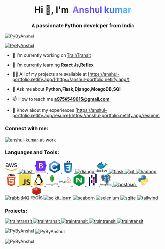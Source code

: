 <h1 align="center" >Hi 👋, I'm <span style=" display: inline-block;
    margin-left: 0.2em;
    background-image: linear-gradient(97deg, #956bff, #5341ff 50%, #40d7ff);
    -webkit-background-clip: text;
    background-clip: text;
    -webkit-text-fill-color: transparent;"> Anshul kumar </span></h1>
<h3 align="center">A passionate Python developer from India</h3>
<p align="left"> <img
        src="https://komarev.com/ghpvc/?username=PyByAnshul&label=Profile%20views&color=0e75b6&style=flat"
        alt="PyByAnshul" /> </p>

<p align="left"> <a href="https://github.com/ryo-ma/github-profile-trophy"><img
            src="https://github-profile-trophy.vercel.app/?username=PyByAnshul" alt="PyByAnshul" /></a>
</p>

- 🔭 I’m currently working on [TrainTransit](https://mytrain.onrender.com/)

- 🌱 I’m currently learning **React Js,Reflex**

- 👨‍💻 All of my projects are available at
[https://anshul-portfolio.netlify.app/](https://anshul-portfolio.netlify.app/)

- 💬 Ask me about **Python,Flask,Django,MongoDB,SQl**

- 📫 How to reach me **a9756549615@gmail.com**

- 📄 Know about my experiences
[https://anshul-portfolio.netlify.app/resume](https://anshul-portfolio.netlify.app/resume)

<h3 align="left">Connect with me:</h3>
<p align="left">
    <a href="https://linkedin.com/in/anshul-kumar-at-work" target="blank"><img align="center"
            src="https://raw.githubusercontent.com/rahuldkjain/github-profile-readme-generator/master/src/images/icons/Social/linked-in-alt.svg"
            alt="anshul-kumar-at-work" height="30" width="40" /></a>
</p>

<h3 align="left">Languages and Tools:</h3>
<p align="left"> <a href="https://aws.amazon.com" target="_blank" rel="noreferrer"> <img
            src="https://raw.githubusercontent.com/devicons/devicon/master/icons/amazonwebservices/amazonwebservices-original-wordmark.svg"
            alt="aws" width="40" height="40" /> </a> <a href="https://www.gnu.org/software/bash/" target="_blank"
        rel="noreferrer"> <img src="https://www.vectorlogo.zone/logos/gnu_bash/gnu_bash-icon.svg" alt="bash" width="40"
            height="40" /> </a> <a href="https://getbootstrap.com" target="_blank" rel="noreferrer"> <img
            src="https://raw.githubusercontent.com/devicons/devicon/master/icons/bootstrap/bootstrap-plain-wordmark.svg"
            alt="bootstrap" width="40" height="40" /> </a> <a href="https://www.cprogramming.com/" target="_blank"
        rel="noreferrer"> <img src="https://raw.githubusercontent.com/devicons/devicon/master/icons/c/c-original.svg"
            alt="c" width="40" height="40" /> </a> <a href="https://www.w3schools.com/css/" target="_blank"
        rel="noreferrer"> <img
            src="https://raw.githubusercontent.com/devicons/devicon/master/icons/css3/css3-original-wordmark.svg"
            alt="css3" width="40" height="40" /> </a> <a href="https://www.djangoproject.com/" target="_blank"
        rel="noreferrer"> <img src="https://cdn.worldvectorlogo.com/logos/django.svg" alt="django" width="40"
            height="40" /> </a> <a href="https://www.docker.com/" target="_blank" rel="noreferrer"> <img
            src="https://raw.githubusercontent.com/devicons/devicon/master/icons/docker/docker-original-wordmark.svg"
            alt="docker" width="40" height="40" /> </a> <a href="https://flask.palletsprojects.com/" target="_blank"
        rel="noreferrer"> <img src="https://www.vectorlogo.zone/logos/pocoo_flask/pocoo_flask-icon.svg" alt="flask"
            width="40" height="40" /> </a> <a href="https://git-scm.com/" target="_blank" rel="noreferrer"> <img
            src="https://www.vectorlogo.zone/logos/git-scm/git-scm-icon.svg" alt="git" width="40" height="40" /> </a> <a
        href="https://hadoop.apache.org/" target="_blank" rel="noreferrer"> <img
            src="https://www.vectorlogo.zone/logos/apache_hadoop/apache_hadoop-icon.svg" alt="hadoop" width="40"
            height="40" /> </a> <a href="https://www.w3.org/html/" target="_blank" rel="noreferrer"> <img
            src="https://raw.githubusercontent.com/devicons/devicon/master/icons/html5/html5-original-wordmark.svg"
            alt="html5" width="40" height="40" /> </a> <a href="https://developer.mozilla.org/en-US/docs/Web/JavaScript"
        target="_blank" rel="noreferrer"> <img
            src="https://raw.githubusercontent.com/devicons/devicon/master/icons/javascript/javascript-original.svg"
            alt="javascript" width="40" height="40" /> </a> <a href="https://www.linux.org/" target="_blank"
        rel="noreferrer"> <img
            src="https://raw.githubusercontent.com/devicons/devicon/master/icons/linux/linux-original.svg" alt="linux"
            width="40" height="40" /> </a> <a href="https://www.mongodb.com/" target="_blank" rel="noreferrer"> <img
            src="https://raw.githubusercontent.com/devicons/devicon/master/icons/mongodb/mongodb-original-wordmark.svg"
            alt="mongodb" width="40" height="40" /> </a> <a href="https://www.mysql.com/" target="_blank"
        rel="noreferrer"> <img
            src="https://raw.githubusercontent.com/devicons/devicon/master/icons/mysql/mysql-original-wordmark.svg"
            alt="mysql" width="40" height="40" /> </a> <a href="https://www.nginx.com" target="_blank" rel="noreferrer">
        <img src="https://raw.githubusercontent.com/devicons/devicon/master/icons/nginx/nginx-original.svg" alt="nginx"
            width="40" height="40" /> </a> <a href="https://pandas.pydata.org/" target="_blank" rel="noreferrer"> <img
            src="https://raw.githubusercontent.com/devicons/devicon/2ae2a900d2f041da66e950e4d48052658d850630/icons/pandas/pandas-original.svg"
            alt="pandas" width="40" height="40" /> </a> <a href="https://www.postgresql.org" target="_blank"
        rel="noreferrer"> <img
            src="https://raw.githubusercontent.com/devicons/devicon/master/icons/postgresql/postgresql-original-wordmark.svg"
            alt="postgresql" width="40" height="40" /> </a> <a href="https://postman.com" target="_blank"
        rel="noreferrer"> <img src="https://www.vectorlogo.zone/logos/getpostman/getpostman-icon.svg" alt="postman"
            width="40" height="40" /> </a> <a href="https://www.python.org" target="_blank" rel="noreferrer"> <img
            src="https://raw.githubusercontent.com/devicons/devicon/master/icons/python/python-original.svg"
            alt="python" width="40" height="40" /> </a> <a href="https://www.rabbitmq.com" target="_blank"
        rel="noreferrer"> <img src="https://www.vectorlogo.zone/logos/rabbitmq/rabbitmq-icon.svg" alt="rabbitMQ"
            width="40" height="40" /> </a> <a href="https://redis.io" target="_blank" rel="noreferrer"> <img
            src="https://raw.githubusercontent.com/devicons/devicon/master/icons/redis/redis-original-wordmark.svg"
            alt="redis" width="40" height="40" /> </a> <a href="https://scikit-learn.org/" target="_blank"
        rel="noreferrer"> <img src="https://upload.wikimedia.org/wikipedia/commons/0/05/Scikit_learn_logo_small.svg"
            alt="scikit_learn" width="40" height="40" /> </a> <a href="https://seaborn.pydata.org/" target="_blank"
        rel="noreferrer"> <img src="https://seaborn.pydata.org/_images/logo-mark-lightbg.svg" alt="seaborn" width="40"
            height="40" /> </a> <a href="https://www.selenium.dev" target="_blank" rel="noreferrer"> <img
            src="https://raw.githubusercontent.com/detain/svg-logos/780f25886640cef088af994181646db2f6b1a3f8/svg/selenium-logo.svg"
            alt="selenium" width="40" height="40" /> </a> <a href="https://www.sqlite.org/" target="_blank"
        rel="noreferrer"> <img src="https://www.vectorlogo.zone/logos/sqlite/sqlite-icon.svg" alt="sqlite" width="40"
            height="40" /> </a> <a href="https://tailwindcss.com/" target="_blank" rel="noreferrer"> <img
            src="https://www.vectorlogo.zone/logos/tailwindcss/tailwindcss-icon.svg" alt="tailwind" width="40"
            height="40" /> </a> </p>

<h3 align="left">Projects:</h3>
<p align="left">
     <a href="https://mytrain.onrender.com/" target="_blank" rel="noreferrer"> <img
            src="https://anshul-portfolio.netlify.app/static/images/traintransit.png"
            alt="traintransit" width="230" height="440" /> </a> 
     <a href="http://anshul8112.pythonanywhere.com/" target="_blank" rel="noreferrer"> <img
            src="https://anshul-portfolio.netlify.app/static/images/movierecommendation.png"
            alt="traintransit" width="230" height="440" /> </a> 
     <a href="https://github.com/anshulkashyap1234/face_recognization.git" target="_blank" rel="noreferrer"> <img
            src="https://anshul-portfolio.netlify.app/static/images/schoolassembly.png"
            alt="traintransit" width="230" height="440" /> </a> 
     <a href="https://schoolassembly.pythonanywhere.com/" target="_blank" rel="noreferrer"> <img
            src="https://anshul-portfolio.netlify.app/static/images/todo.png"
            alt="traintransit" width="230" height="440" /> </a> 
     <a href="http://producthunting.pythonanywhere.com/" target="_blank" rel="noreferrer"> <img
            src="https://anshul-portfolio.netlify.app/static/images/productfinder.png"
            alt="traintransit" width="230" height="440" /> </a> 
            </p>

<p><img align="left"
        src="https://github-readme-stats.vercel.app/api/top-langs?username=PyByAnshulshow_icons=true&locale=en&layout=compact"
        alt="PyByAnshul" /></p>

<p>&nbsp;<img align="center"
        src="https://github-readme-stats.vercel.app/api?username=PyByAnshul&show_icons=true&locale=en"
        alt="PyByAnshul" /></p>

<p><img align="center" src="https://github-readme-streak-stats.herokuapp.com/?user=PyByAnshul&"
        alt="PyByAnshul" /></p>
